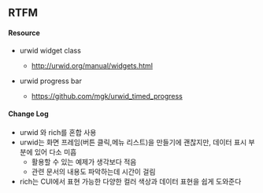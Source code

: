 ## RTFM

#### Resource 
- urwid widget class
  - http://urwid.org/manual/widgets.html

- urwid progress bar
  - https://github.com/mgk/urwid_timed_progress


#### Change Log
-  urwid 와 rich를 혼합 사용
  - urwid는 화면 프레임(버튼 클릭,메뉴 리스트)을 만들기에 괜찮지만, 데이터 표시 부분에 있어 다소 미흡
    - 활용할 수 있는 예제가 생각보다 적음
    - 관련 문서의 내용도 파악하는데 시간이 걸림
  - rich는 CUI에서 표현 가능한 다양한 컬러 색상과 데이터 표현을 쉽게 도와준다

